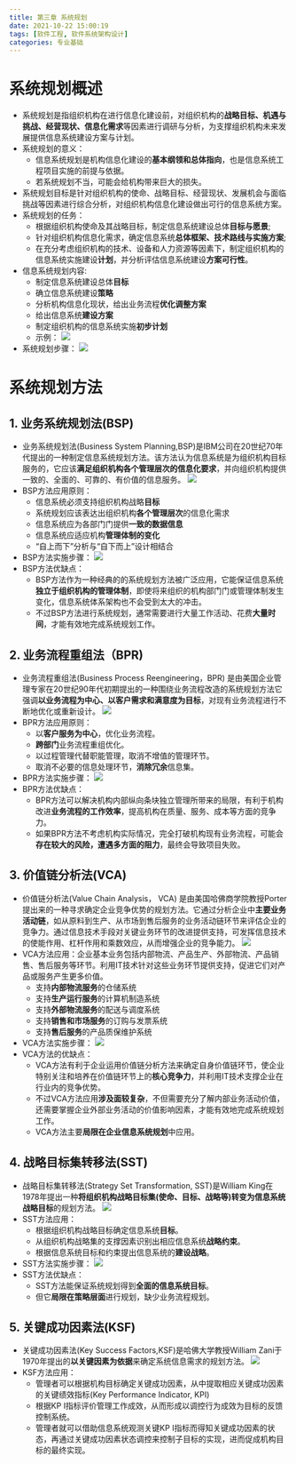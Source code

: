```yaml
---
title: 第三章 系统规划
date: 2021-10-22 15:00:19
tags: [软件工程, 软件系统架构设计]
categories: 专业基础
---
```


# 系统规划概述

* 系统规划是指组织机构在进行信息化建设前，对组织机构的**战略目标、机遇与挑战、经营现状、信息化需求**等因素进行调研与分析，为支撑组织机构未来发展提供信息系统建设方案与计划。
* 系统规划的意义：
  * 信息系统规划是机构信息化建设的**基本纲领和总体指向**，也是信息系统工程项目实施的前提与依据。
  * 若系统规划不当，可能会给机构带来巨大的损失。
* 系统规划目标是针对组织机构的使命、战略目标、经营现状、发展机会与面临挑战等因素进行综合分析，对组织机构信息化建设做出可行的信息系统方案。
* 系统规划的任务：
  * 根据组织机构使命及其战略目标，制定信息系统建设总体**目标与愿景**;
  * 针对组织机构信息化需求，确定信息系统**总体框架、技术路线与实施方案**;
  * 在充分考虑组织机构的技术、设备和人力资源等因素下，制定组织机构的信息系统实施建设**计划**，并分析评估信息系统建设**方案可行性**。
* 信息系统规划内容:
  * 制定信息系统建设总体**目标**
  * 确立信息系统建设**策略**
  * 分析机构信息化现状，给出业务流程**优化调整方案**
  * 给出信息系统**建设方案**
  * 制定组织机构的信息系统实施**初步计划**
  * 示例：
  ![](https://zjpicture.oss-cn-beijing.aliyuncs.com/img/20211022150954.png)
* 系统规划步骤：
  ![](https://zjpicture.oss-cn-beijing.aliyuncs.com/img/20211022151042.png)

# 系统规划方法

## 1. 业务系统规划法(BSP)

* 业务系统规划法(Business System Planning,BSP)是IBM公司在20世纪70年代提出的一种制定信息系统规划方法。该方法认为信息系统是为组织机构目标服务的，它应该**满足组织机构各个管理层次的信息化要求**，并向组织机构提供一致的、全面的、可靠的、有价值的信息服务。
![](https://zjpicture.oss-cn-beijing.aliyuncs.com/img/20211022154111.png)
* BSP方法应用原则：
  * 信息系统必须支持组织机构战略**目标**
  * 系统规划应该表达出组织机构**各个管理层次**的信息化需求
  * 信息系统应为各部门门提供**一致的数据信息**
  * 信息系统应适应机构**管理体制的变化**
  * “自上而下”分析与“自下而上”设计相结合
* BSP方法实施步骤：
![](https://zjpicture.oss-cn-beijing.aliyuncs.com/img/20211022154356.png)
* BSP方法优缺点：
  * BSP方法作为一种经典的的系统规划方法被广泛应用，它能保证信息系统**独立于组织机构的管理体制**，即使将来组织的机构部门门或管理体制发生变化，信息系统体系架构也不会受到太大的冲击。
  * 不过BSP方法进行系统规划，通常需要进行大量工作活动、花费**大量时间**，才能有效地完成系统规划工作。

## 2. 业务流程重组法（BPR)

* 业务流程重组法(Business Process Reengineering，BPR) 是由美国企业管理专家在20世纪90年代初期提出的一种围绕业务流程改造的系统规划方法它强调**以业务流程为中心、以客户需求和满意度为目标**，对现有业务流程进行不断地优化或重新设计。
![](https://zjpicture.oss-cn-beijing.aliyuncs.com/img/20211022154829.png)
* BPR方法应用原则：
  * 以**客户服务为中心**，优化业务流程。
  * **跨部门**业务流程重组优化。
  * 以过程管理代替职能管理，取消不增值的管理环节。
  * 取消不必要的信息处理环节，**消除冗余**信息集。
* BPR方法实施步骤：
![](https://zjpicture.oss-cn-beijing.aliyuncs.com/img/20211022155045.png)
* BPR方法优缺点：
  * BPR方法可以解决机构内部纵向条块独立管理所带来的局限，有利于机构改进**业务流程的工作效率**，提高机构在质量、服务、成本等方面的竞争力。
  * 如果BPR方法不考虑机构实际情况，完全打破机构现有业务流程，可能会**存在较大的风险，遭遇多方面的阻力**，最终会导致项目失败。

## 3. 价值链分析法(VCA)

* 价值链分析法(Value Chain Analysis， VCA) 是由美国哈佛商学院教授Porter提出来的一种寻求确定企业竞争优势的规划方法。它通过分析企业中**主要业务活动链**，如从原料到生产、从市场到售后服务的业务活动链环节来评估企业的竞争力。通过信息技术手段对关键业务环节的改进提供支持，可发挥信息技术的使能作用、杠杆作用和乘数效应，从而增强企业的竞争能力。
![](https://zjpicture.oss-cn-beijing.aliyuncs.com/img/20211022155511.png)
* VCA方法应用：企业基本业务包括内部物流、产品生产、外部物流、产品销售、售后服务等环节。利用IT技术针对这些业务环节提供支持，促进它们对产品或服务产生更多价值。
  * 支持**内部物流服务**的仓储系统
  * 支持**生产运行服务**的计算机制造系统
  * 支持**外部物流服务**的配送与调度系统
  * 支持**销售和市场服务**的订购与发票系统
  * 支持**售后服务**的产品质保维护系统
* VCA方法实施步骤：
![](https://zjpicture.oss-cn-beijing.aliyuncs.com/img/20211022155937.png)
* VCA方法的优缺点：
  * VCA方法有利于企业运用价值链分析方法来确定自身价值链环节，使企业特别关注和培养在价值链环节上的**核心竞争力**，并利用IT技术支撑企业在行业内的竞争优势。
  * 不过VCA方法应用**涉及面较复杂**，不但需要充分了解内部业务活动价值，还需要掌握企业外部业务活动的价值影响因素，才能有效地完成系统规划工作。
  * VCA方法主要**局限在企业信息系统规划**中应用。

## 4. 战略目标集转移法(SST)

* 战略目标集转移法(Strategy Set Transformation, SST)是William King在1978年提出一种**将组织机构战略目标集(使命、目标、战略等)转变为信息系统战略目标**的规划方法。
![](https://zjpicture.oss-cn-beijing.aliyuncs.com/img/20211022160540.png)
* SST方法应用：
  * 根据组织机构战略目标确定信息系统**目标**。
  * 从组织机构战略集的支撑因素识别出相应信息系统**战略约束**。
  * 根据信息系统目标和约束提出信息系统的**建设战略**。
* SST方法实施步骤：
![](https://zjpicture.oss-cn-beijing.aliyuncs.com/img/20211022160836.png)
* SST方法优缺点：
  * SST方法能保证系统规划得到**全面的信息系统目标**。
  * 但它**局限在策略层面**进行规划，缺少业务流程规划。

## 5. 关键成功因素法(KSF)

* 关键成功因素法(Key Success Factors,KSF)是哈佛大学教授William Zani于1970年提出的**以关键因素为依据**来确定系统信息需求的规划方法。
![](https://zjpicture.oss-cn-beijing.aliyuncs.com/img/20211022161137.png)
* KSF方法应用：
  * 管理者可以根据机构目标确定关键成功因素，从中提取相应关键成功因素的关键绩效指标(Key Performance Indicator, KPI)
  * 根据KP I指标评价管理工作成效，从而形成以调控行为成效为目标的反馈控制系统。
  * 管理者就可以借助信息系统观测关键KP I指标而得知关键成功因素的状态，再通过关键成功因素状态调控来控制子目标的实现，进而促成机构目标的最终实现。